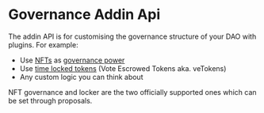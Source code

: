 # Governance Addin Api

The addin API is for customising the governance structure of your DAO with plugins. 
For example: 
* Use [NFTs](https://docs.realms.today/DAO-Management/createing-DAOs/NFT-Community-DAO) as [governance power](https://github.com/solana-labs/governance-program-library/tree/master/programs/nft-voter)
* Use [time locked tokens](https://github.com/blockworks-foundation/voter-stake-registry) (Vote Escrowed Tokens aka. veTokens)
* Any custom logic you can think about

NFT governance and locker are the two officially supported ones which can be set through proposals.
